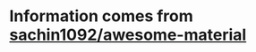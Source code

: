 # Information comes from [sachin1092/awesome-material](https://github.com/sachin1092/awesome-material)

